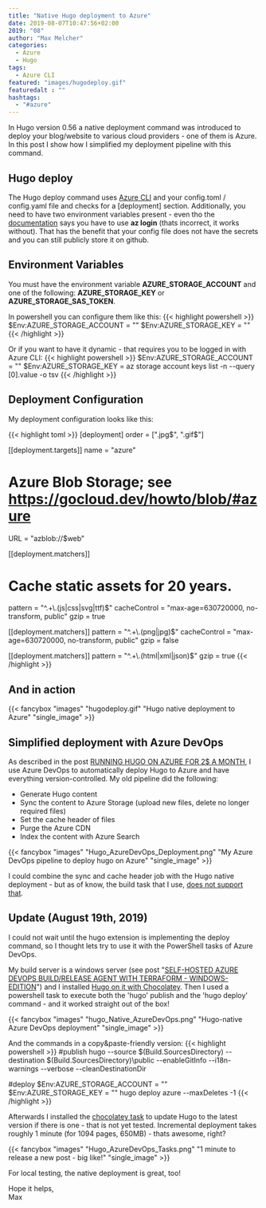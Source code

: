 ```yaml
---
title: "Native Hugo deployment to Azure"
date: 2019-08-07T10:47:56+02:00
2019: "08"
author: "Max Melcher"
categories:
  - Azure
  - Hugo
tags:
  - Azure CLI
featured: "images/hugodeploy.gif"
featuredalt : ""
hashtags: 
  - "#azure"
---
```


In Hugo version 0.56 a native deployment command was introduced to deploy your blog/website to various cloud providers - one of them is Azure. In this post I show how I simplified my deployment pipeline with this command.

## Hugo deploy

The Hugo deploy command uses [Azure CLI](https://docs.microsoft.com/en-us/cli/azure/install-azure-cli?view=azure-cli-latest) and your config.toml / config.yaml file and checks for a [deployment] section.
Additionally, you need to have two environment variables present - even tho the [documentation](https://gohugo.io/hosting-and-deployment/hugo-deploy/#assumptions) says you have to use **az login** (thats incorrect, it works without). That has the benefit that your config file does not have the secrets and you can still publicly store it on github.

## Environment Variables
You must have the environment variable **AZURE_STORAGE_ACCOUNT** and one of the following: **AZURE_STORAGE_KEY** or **AZURE_STORAGE_SAS_TOKEN**. 

In powershell you can configure them like this: 
{{< highlight powershell >}}
$Env:AZURE_STORAGE_ACCOUNT = "<AccountName>"
$Env:AZURE_STORAGE_KEY = "<AccountKey>"
{{< /highlight >}}

Or if you want to have it dynamic - that requires you to be logged in with Azure CLI:
{{< highlight powershell >}}
$Env:AZURE_STORAGE_ACCOUNT = "<AccountName>"
$Env:AZURE_STORAGE_KEY = az storage account keys list -n <AccountName> --query [0].value -o tsv
{{< /highlight >}}

## Deployment Configuration

My deployment configuration looks like this:

{{< highlight toml >}}
[deployment]
order = [".jpg$", ".gif$"]

[[deployment.targets]]
name = "azure"

# Azure Blob Storage; see https://gocloud.dev/howto/blob/#azure
URL = "azblob://$web"

[[deployment.matchers]]
#  Cache static assets for 20 years.
pattern = "^.+\\.(js|css|svg|ttf)$"
cacheControl = "max-age=630720000, no-transform, public"
gzip = true

[[deployment.matchers]]
pattern = "^.+\\.(png|jpg)$"
cacheControl = "max-age=630720000, no-transform, public"
gzip = false

[[deployment.matchers]]
pattern = "^.+\\.(html|xml|json)$"
gzip = true
{{< /highlight >}}

## And in action

{{< fancybox "images" "hugodeploy.gif" "Hugo native deployment to Azure" "single_image" >}}

## Simplified deployment with Azure DevOps

As described in the post [RUNNING HUGO ON AZURE FOR 2$ A MONTH](/2019/03/running-hugo-on-azure-for-2-a-month/), I use Azure DevOps to automatically deploy Hugo to Azure and have everything version-controlled. My old pipeline did the following:

* Generate Hugo content
* Sync the content to Azure Storage (upload new files, delete no longer required files)
* Set the cache header of files
* Purge the Azure CDN 
* Index the content with Azure Search

{{< fancybox "images" "Hugo_AzureDevOps_Deployment.png" "My Azure DevOps pipeline to deploy hugo on Azure" "single_image" >}}

I could combine the sync and cache header job with the Hugo native deployment - but as of know, the build task that I use, [does not support that](https://github.com/giuliov/hugo-vsts-extension/issues/13).

## Update (August 19th, 2019)

I could not wait until the hugo extension is implementing the deploy command, so I thought lets try to use it with the PowerShell tasks of Azure DevOps.

My build server is a windows server (see post "[SELF-HOSTED AZURE DEVOPS BUILD/RELEASE AGENT WITH TERRAFORM - WINDOWS-EDITION](/2019/03/self-hosted-azure-devops-build/release-agent-with-terraform-windows-edition/)") and I installed [Hugo on it with Chocolatey](https://chocolatey.org/packages/hugo).
Then I used a powershell task to execute both the 'hugo' publish  and the 'hugo deploy' command - and it worked straight out of the box!

{{< fancybox "images" "hugo_Native_AzureDevOps.png" "Hugo-native Azure DevOps deployment" "single_image" >}}

And the commands in a copy&paste-friendly version:
{{< highlight powershell >}}
#publish
hugo --source $(Build.SourcesDirectory) --destination $(Build.SourcesDirectory)\public  --enableGitInfo --i18n-warnings --verbose --cleanDestinationDir

#deploy
$Env:AZURE_STORAGE_ACCOUNT = "<storageaccount>"
$Env:AZURE_STORAGE_KEY = "<storageaccountkey>"
hugo deploy azure --maxDeletes -1
{{< /highlight >}}

Afterwards I installed the [chocolatey task](https://marketplace.visualstudio.com/items?itemName=gep13.chocolatey-azuredevops) to update Hugo to the latest version if there is one - that is not yet tested.
Incremental deployment takes roughly 1 minute (for 1094 pages, 650MB) - thats awesome, right?

{{< fancybox "images" "Hugo_AzureDevOps_Tasks.png" "1 minute to release a new post - big like!" "single_image" >}}

For local testing, the native deployment is great, too!

Hope it helps,  
Max
